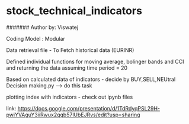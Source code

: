 # stock_technical_indicators
####### Author by: Viswatej 


Coding Model : Modular


Data retrieval file - To Fetch historical data (EURINR)


Defined individual functions for moving average, bolinger bands and CCI and returning the data
assuming time period = 20

Based on calculated data of indicators - decide by BUY,SELL,NEUtral 
Decision making.py --> do this task

plotting index with indicators - check out ipynb files

link: https://docs.google.com/presentation/d/1TdRdyqPSL29H-pwiYVAguY3iiRwux2qqb57lUbEJRvs/edit?usp=sharing
